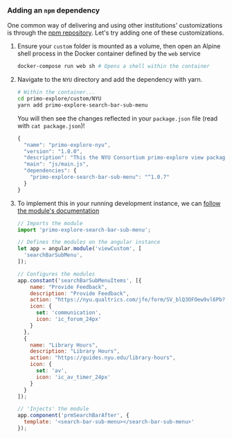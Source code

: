 ### Adding an `npm` dependency

One common way of delivering and using other institutions' customizations is through the [npm repository](http://npmjs.com/). Let's try adding one of these customizations.

1. Ensure your `custom` folder is mounted as a volume, then open an Alpine shell process in the Docker container defined by the `web` service
      ```sh
      docker-compose run web sh # Opens a shell within the container
      ```
1. Navigate to the `NYU` directory and add the dependency with yarn.
      ```sh
      # Within the container...
      cd primo-explore/custom/NYU
      yarn add primo-explore-search-bar-sub-menu
      ```

      You will then see the changes reflected in your `package.json` file (read with `cat package.json`)!

      ```js
      {
        "name": "primo-explore-nyu",
        "version": "1.0.0",
        "description": "This the NYU Consortium primo-explore view package.",
        "main": "js/main.js",
        "dependencies": {
          "primo-explore-search-bar-sub-menu": "^1.0.7"
        }
      }
      ```
1. To implement this in your running development instance, we can [follow the module's documentation](primo-explore-search-bar-sub-menu)

      ```js
      // Imports the module
      import 'primo-explore-search-bar-sub-menu';

      // Defines the modules on the angular instance
      let app = angular.module('viewCustom', [
        'searchBarSubMenu',
      ]);

      // Configures the modules
      app.constant('searchBarSubMenuItems', [{
          name: "Provide Feedback",
          description: "Provide Feedback",
          action: "https://nyu.qualtrics.com/jfe/form/SV_blQ3OFOew9vl6Pb?Source=NYU",
          icon: {
            set: 'communication',
            icon: 'ic_forum_24px'
          }
        },
        {
          name: "Library Hours",
          description: "Library Hours",
          action: "https://guides.nyu.edu/library-hours",
          icon: {
            set: 'av',
            icon: 'ic_av_timer_24px'
          }
        }
      ]);

      // 'Injects' the module
      app.component('prmSearchBarAfter', {
        template: '<search-bar-sub-menu></search-bar-sub-menu>'
      });
      ```